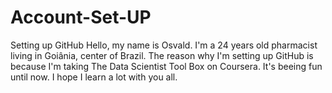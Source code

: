 # Account-Set-UP
Setting up GitHub
Hello, my name is Osvald. I'm a 24 years old pharmacist living in Goiânia, center of Brazil. The reason why I'm setting up GitHub is because I'm taking The Data Scientist Tool Box on Coursera. It's beeing fun until now. I hope I learn a lot with you all.

